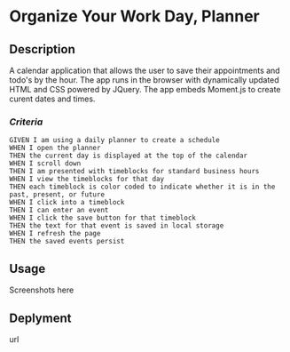 # Organize Your Work Day, Planner


## **Description**
A calendar application that allows the user to save their appointments and todo's by the hour. The app runs in the browser with dynamically updated HTML and CSS powered by JQuery. The app embeds Moment.js to create curent dates and times.

### *Criteria*
```
GIVEN I am using a daily planner to create a schedule
WHEN I open the planner
THEN the current day is displayed at the top of the calendar
WHEN I scroll down
THEN I am presented with timeblocks for standard business hours
WHEN I view the timeblocks for that day
THEN each timeblock is color coded to indicate whether it is in the past, present, or future
WHEN I click into a timeblock
THEN I can enter an event
WHEN I click the save button for that timeblock
THEN the text for that event is saved in local storage
WHEN I refresh the page
THEN the saved events persist
```


## Usage
Screenshots here



## Deplyment
url
